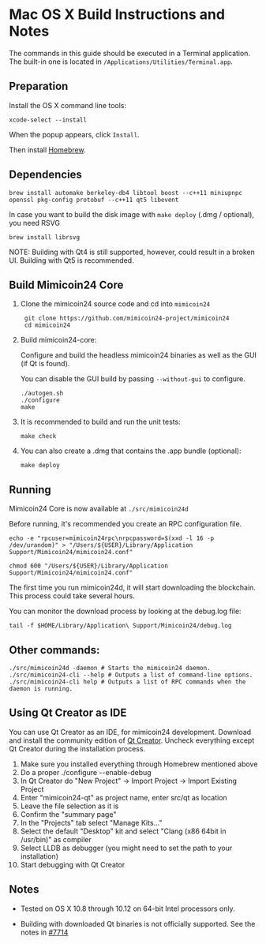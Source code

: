 Mac OS X Build Instructions and Notes
====================================
The commands in this guide should be executed in a Terminal application.
The built-in one is located in `/Applications/Utilities/Terminal.app`.

Preparation
-----------
Install the OS X command line tools:

`xcode-select --install`

When the popup appears, click `Install`.

Then install [Homebrew](http://brew.sh).

Dependencies
----------------------

    brew install automake berkeley-db4 libtool boost --c++11 miniupnpc openssl pkg-config protobuf --c++11 qt5 libevent

In case you want to build the disk image with `make deploy` (.dmg / optional), you need RSVG

    brew install librsvg

NOTE: Building with Qt4 is still supported, however, could result in a broken UI. Building with Qt5 is recommended.

Build Mimicoin24 Core
------------------------

1. Clone the mimicoin24 source code and cd into `mimicoin24`

        git clone https://github.com/mimicoin24-project/mimicoin24
        cd mimicoin24

2.  Build mimicoin24-core:

    Configure and build the headless mimicoin24 binaries as well as the GUI (if Qt is found).

    You can disable the GUI build by passing `--without-gui` to configure.

        ./autogen.sh
        ./configure
        make

3.  It is recommended to build and run the unit tests:

        make check

4.  You can also create a .dmg that contains the .app bundle (optional):

        make deploy

Running
-------

Mimicoin24 Core is now available at `./src/mimicoin24d`

Before running, it's recommended you create an RPC configuration file.

    echo -e "rpcuser=mimicoin24rpc\nrpcpassword=$(xxd -l 16 -p /dev/urandom)" > "/Users/${USER}/Library/Application Support/Mimicoin24/mimicoin24.conf"

    chmod 600 "/Users/${USER}/Library/Application Support/Mimicoin24/mimicoin24.conf"

The first time you run mimicoin24d, it will start downloading the blockchain. This process could take several hours.

You can monitor the download process by looking at the debug.log file:

    tail -f $HOME/Library/Application\ Support/Mimicoin24/debug.log

Other commands:
-------

    ./src/mimicoin24d -daemon # Starts the mimicoin24 daemon.
    ./src/mimicoin24-cli --help # Outputs a list of command-line options.
    ./src/mimicoin24-cli help # Outputs a list of RPC commands when the daemon is running.

Using Qt Creator as IDE
------------------------
You can use Qt Creator as an IDE, for mimicoin24 development.
Download and install the community edition of [Qt Creator](https://www.qt.io/download/).
Uncheck everything except Qt Creator during the installation process.

1. Make sure you installed everything through Homebrew mentioned above
2. Do a proper ./configure --enable-debug
3. In Qt Creator do "New Project" -> Import Project -> Import Existing Project
4. Enter "mimicoin24-qt" as project name, enter src/qt as location
5. Leave the file selection as it is
6. Confirm the "summary page"
7. In the "Projects" tab select "Manage Kits..."
8. Select the default "Desktop" kit and select "Clang (x86 64bit in /usr/bin)" as compiler
9. Select LLDB as debugger (you might need to set the path to your installation)
10. Start debugging with Qt Creator

Notes
-----

* Tested on OS X 10.8 through 10.12 on 64-bit Intel processors only.

* Building with downloaded Qt binaries is not officially supported. See the notes in [#7714](https://github.com/bitcoin/bitcoin/issues/7714)
